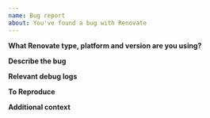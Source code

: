 ```yaml
---
name: Bug report
about: You've found a bug with Renovate
---
```


**What Renovate type, platform and version are you using?**

<!-- Tell us if you're using the hosted App, or if you are self-hosted Renovate yourself. Platform too (GitHub, GitLab, etc) plus which version of Renovate if you're self-hosted. -->

**Describe the bug**

<!-- A clear and concise description of what the bug is. -->

**Relevant debug logs**

<!--
Try not to raise a bug report unless you've looked at the logs first.

If you're running self-hosted, run with `--log-level=debug` or LOG_LEVEL=debug and search for whatever dependency/branch/PR that is causing the problem. If you are using the Renovate App, log into https://app.renovatebot.com/dashboard and locate the correct job log for when the problem occurred (e.g. when the PR was created).

Paste the *relevant* logs here, not the entire thing and not just a link to the dashboard (others do not have permissions to view them).
-->

**To Reproduce**

<!-- Except for very simple bugs like typos, a debuggable reproduction repository is usually needed. Please read the [minimal reproductions documentation](https://github.com/renovatebot/renovate/blob/master/docs/development/minimal-reproductions.md) to learn how to make a good minimal reproduction repository. -->

**Additional context**

<!-- Add any other context about the problem here, including your own debugging or ideas on what went wrong. -->
